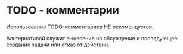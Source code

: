 # TODO - комментарии

Использование TODO-комментариев НЕ рекомендуется.



Альтернативой служит вынесение на обсуждение и последующее создание задачи или отказ от действий.&#x20;
